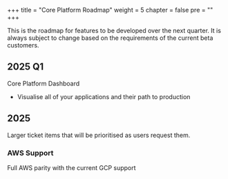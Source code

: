+++
title = "Core Platform Roadmap"
weight = 5
chapter = false
pre = ""
+++

This is the roadmap for features to be developed over the next quarter. It is always subject to change
based on the requirements of the current beta customers.

## 2025 Q1

Core Platform Dashboard

* Visualise all of your applications and their path to production

## 2025

Larger ticket items that will be prioritised as users request them.

### AWS Support

Full AWS parity with the current GCP support
